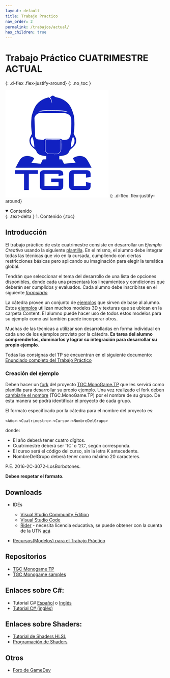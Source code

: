 ```yaml
---
layout: default
title: Trabajo Practico
nav_order: 2
permalink: /trabajos/actual/
has_children: true
---
```

# Trabajo Práctico CUATRIMESTRE ACTUAL
{: .d-flex .flex-justify-around}
{: .no_toc }

![Logo](/images/robotgc.png)
{: .d-flex .flex-justify-around}

<details open markdown="block">
  <summary>
    Contenido
  </summary>
  {: .text-delta }
1. Contenido
{:toc}
</details>

## Introducción

El trabajo práctico de este cuatrimestre consiste en desarrollar un _Ejemplo Creativo_ usando la siguiente [plantilla](https://github.com/tgc-utn/tgc-monogame-tp). En el mismo, el alumno debe integrar todas las técnicas que vio en la cursada, cumpliendo con ciertas restricciones básicas pero aplicando su imaginación para elegir la temática global.

Tendrán que seleccionar el tema del desarrollo de una lista de opciones disponibles, donde cada una presentará los lineamientos y condiciones que deberán ser cumplidos y evaluados. Cada alumno debe inscribirse en el siguiente *[formulario](https://docs.google.com/forms/d/e/1FAIpQLScBzqcmqcy5w6Rei-6CrZi4STqx6YGsxmVHTDHhz312n_B_zw/viewform?usp=sf_link)*

La cátedra provee un conjunto de [ejemplos](https://github.com/tgc-utn/tgc-monogame-samples) que sirven de base al alumno. Estos [ejemplos](https://github.com/tgc-utn/tgc-monogame-samples) utilizan muchos modelos 3D y texturas que se ubican en la carpeta Content. El alumno puede hacer uso de todos estos modelos para su ejemplo como así también puede incorporar otros.

Muchas de las técnicas a utilizar son desarrolladas en forma individual en cada uno de los ejemplos provisto por la cátedra. **Es tarea del alumno comprenderlos, dominarlos y lograr su integración para desarrollar su propio ejemplo**.

Todas las consignas del TP se encuentran en el siguiente documento: [Enunciado completo del Trabajo Práctico](https://docs.google.com/document/d/1R9nnQYHihX_bXz55AWbHuvmFl8olRc1Jlz7njMbOlYg/)


### Creación del ejemplo

Deben hacer un [fork](https://guides.github.com/activities/forking/) del proyecto [TGC.MonoGame.TP](https://github.com/tgc-utn/tgc-monogame-tp) que les servirá como plantilla para desarrollar su propio ejemplo. Una vez realizado el fork deben [cambiarle el nombre](https://help.github.com/articles/renaming-a-repository/) (TGC.MonoGame.TP) por el nombre de su grupo. De esta manera se podrá identificar el proyecto de cada grupo.

El formato especificado por la cátedra para el nombre del proyecto es: 

`<Año>-<Cuatrimestre>-<Curso>-<NombreDelGrupo>`

donde:
*   El año deberá tener cuatro dígitos.
*   Cuatrimestre deberá ser ‘1C’ o ‘2C’, según corresponda.
*   El curso será el código del curso, sin la letra K antecedente.
*   NombreDelGrupo deberá tener como máximo 20 caracteres.

P.E. 2016-2C-3072-LosBorbotones.

**Deben respetar el formato.**


## Downloads

* IDEs 
  * [Visual Studio Community Edition](https://visualstudio.microsoft.com/vs/community/)
  * [Visual Studio Code](https://code.visualstudio.com/)
  * [Rider](https://www.jetbrains.com/rider/) - necesita licencia educativa, se puede obtener con la cuenta de la UTN [acá](https://www.jetbrains.com/es-es/community/education/#students) 

* [Recursos(Modelos) para el Trabajo Práctico](https://drive.google.com/file/d/1Gmr6qM6kEt6sngbwr1_ZJOvb97MSq3QR/view)

## Repositorios

* [TGC Monogame TP](https://github.com/tgc-utn/tgc-monogame-tp)
* [TGC Monogame samples](https://github.com/tgc-utn/tgc-monogame-samples)

## Enlaces sobre C#:

* Tutorial C# [Español](https://docs.microsoft.com/es-es/dotnet/csharp/tour-of-csharp/tutorials/) o [Inglés](https://docs.microsoft.com/en-us/dotnet/csharp/tour-of-csharp/tutorials/)
* [Tutorial C# (inglés)](http://www.java2s.com/Tutorial/CSharp/CatalogCSharp.htm)

## Enlaces sobre Shaders:

* [Tutorial de Shaders HLSL](http://rbwhitaker.wikidot.com/hlsl-tutorials)
* [Programación de Shaders](https://docs.microsoft.com/es-es/windows/desktop/direct3dhlsl/dx-graphics-hlsl-writing-shaders-9)
## Otros
* [Foro de GameDev](http://www.gamedev.net/index)
